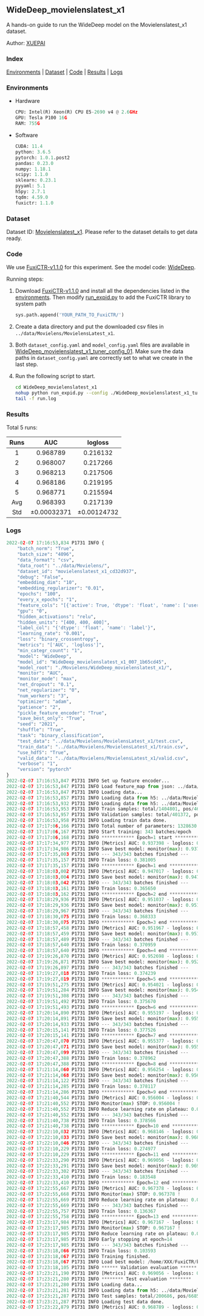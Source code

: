 ## WideDeep_movielenslatest_x1

A hands-on guide to run the WideDeep model on the Movielenslatest_x1 dataset.

Author: [XUEPAI](https://github.com/xue-pai)

### Index
[Environments](#Environments) | [Dataset](#Dataset) | [Code](#Code) | [Results](#Results) | [Logs](#Logs)

### Environments
+ Hardware

  ```python
  CPU: Intel(R) Xeon(R) CPU E5-2690 v4 @ 2.6GHz
  GPU: Tesla P100 16G
  RAM: 755G

  ```

+ Software

  ```python
  CUDA: 11.4
  python: 3.6.5
  pytorch: 1.0.1.post2
  pandas: 0.23.0
  numpy: 1.18.1
  scipy: 1.1.0
  sklearn: 0.23.1
  pyyaml: 5.1
  h5py: 2.7.1
  tqdm: 4.59.0
  fuxictr: 1.1.0
  ```

### Dataset
Dataset ID: [Movielenslatest_x1](https://github.com/openbenchmark/BARS/blob/master/ctr_prediction/datasets/MovieLens/README.md#Movielenslatest_x1). Please refer to the dataset details to get data ready.

### Code

We use [FuxiCTR-v1.1.0](https://github.com/xue-pai/FuxiCTR/tree/v1.1.0) for this experiment. See the model code: [WideDeep](https://github.com/xue-pai/FuxiCTR/blob/v1.1.0/fuxictr/pytorch/models/WideDeep.py).

Running steps:

1. Download [FuxiCTR-v1.1.0](https://github.com/xue-pai/FuxiCTR/archive/refs/tags/v1.1.0.zip) and install all the dependencies listed in the [environments](#environments). Then modify [run_expid.py](./run_expid.py#L5) to add the FuxiCTR library to system path
    
    ```python
    sys.path.append('YOUR_PATH_TO_FuxiCTR/')
    ```

2. Create a data directory and put the downloaded csv files in `../data/Movielens/MovielensLatest_x1`.

3. Both `dataset_config.yaml` and `model_config.yaml` files are available in [WideDeep_movielenslatest_x1_tuner_config_01](./WideDeep_movielenslatest_x1_tuner_config_01). Make sure the data paths in `dataset_config.yaml` are correctly set to what we create in the last step.

4. Run the following script to start.

    ```bash
    cd WideDeep_movielenslatest_x1
    nohup python run_expid.py --config ./WideDeep_movielenslatest_x1_tuner_config_01 --expid WideDeep_movielenslatest_x1_007_1b65cd45 --gpu 0 > run.log &
    tail -f run.log
    ```

### Results

Total 5 runs:

| Runs | AUC | logloss  |
|:--------------------:|:--------------------:|:--------------------:|
| 1 | 0.968789 | 0.216132  |
| 2 | 0.968007 | 0.217266  |
| 3 | 0.968213 | 0.217506  |
| 4 | 0.968186 | 0.219195  |
| 5 | 0.968771 | 0.215594  |
| Avg | 0.968393 | 0.217139 |
| Std | &#177;0.00032371 | &#177;0.00124732 |


### Logs
```python
2022-02-07 17:16:53,834 P1731 INFO {
    "batch_norm": "True",
    "batch_size": "4096",
    "data_format": "csv",
    "data_root": "../data/Movielens/",
    "dataset_id": "movielenslatest_x1_cd32d937",
    "debug": "False",
    "embedding_dim": "10",
    "embedding_regularizer": "0.01",
    "epochs": "100",
    "every_x_epochs": "1",
    "feature_cols": "[{'active': True, 'dtype': 'float', 'name': ['user_id', 'item_id', 'tag_id'], 'type': 'categorical'}]",
    "gpu": "0",
    "hidden_activations": "relu",
    "hidden_units": "[400, 400, 400]",
    "label_col": "{'dtype': 'float', 'name': 'label'}",
    "learning_rate": "0.001",
    "loss": "binary_crossentropy",
    "metrics": "['AUC', 'logloss']",
    "min_categr_count": "1",
    "model": "WideDeep",
    "model_id": "WideDeep_movielenslatest_x1_007_1b65cd45",
    "model_root": "./Movielens/WideDeep_movielenslatest_x1/",
    "monitor": "AUC",
    "monitor_mode": "max",
    "net_dropout": "0.1",
    "net_regularizer": "0",
    "num_workers": "3",
    "optimizer": "adam",
    "patience": "2",
    "pickle_feature_encoder": "True",
    "save_best_only": "True",
    "seed": "2021",
    "shuffle": "True",
    "task": "binary_classification",
    "test_data": "../data/Movielens/MovielensLatest_x1/test.csv",
    "train_data": "../data/Movielens/MovielensLatest_x1/train.csv",
    "use_hdf5": "True",
    "valid_data": "../data/Movielens/MovielensLatest_x1/valid.csv",
    "verbose": "1",
    "version": "pytorch"
}
2022-02-07 17:16:53,847 P1731 INFO Set up feature encoder...
2022-02-07 17:16:53,847 P1731 INFO Load feature_map from json: ../data/Movielens/movielenslatest_x1_cd32d937/feature_map.json
2022-02-07 17:16:53,847 P1731 INFO Loading data...
2022-02-07 17:16:53,857 P1731 INFO Loading data from h5: ../data/Movielens/movielenslatest_x1_cd32d937/train.h5
2022-02-07 17:16:53,932 P1731 INFO Loading data from h5: ../data/Movielens/movielenslatest_x1_cd32d937/valid.h5
2022-02-07 17:16:53,953 P1731 INFO Train samples: total/1404801, pos/467878, neg/936923, ratio/33.31%, blocks/1
2022-02-07 17:16:53,957 P1731 INFO Validation samples: total/401372, pos/134225, neg/267147, ratio/33.44%, blocks/1
2022-02-07 17:16:53,958 P1731 INFO Loading train data done.
2022-02-07 17:17:06,166 P1731 INFO Total number of parameters: 1328630.
2022-02-07 17:17:06,167 P1731 INFO Start training: 343 batches/epoch
2022-02-07 17:17:06,168 P1731 INFO ************ Epoch=1 start ************
2022-02-07 17:17:34,977 P1731 INFO [Metrics] AUC: 0.937398 - logloss: 0.285267
2022-02-07 17:17:34,986 P1731 INFO Save best model: monitor(max): 0.937398
2022-02-07 17:17:35,003 P1731 INFO --- 343/343 batches finished ---
2022-02-07 17:17:35,157 P1731 INFO Train loss: 0.381005
2022-02-07 17:17:35,157 P1731 INFO ************ Epoch=1 end ************
2022-02-07 17:18:03,002 P1731 INFO [Metrics] AUC: 0.947017 - logloss: 0.261755
2022-02-07 17:18:03,004 P1731 INFO Save best model: monitor(max): 0.947017
2022-02-07 17:18:03,042 P1731 INFO --- 343/343 batches finished ---
2022-02-07 17:18:03,161 P1731 INFO Train loss: 0.365650
2022-02-07 17:18:03,162 P1731 INFO ************ Epoch=2 end ************
2022-02-07 17:18:29,936 P1731 INFO [Metrics] AUC: 0.951037 - logloss: 0.253379
2022-02-07 17:18:29,936 P1731 INFO Save best model: monitor(max): 0.951037
2022-02-07 17:18:29,967 P1731 INFO --- 343/343 batches finished ---
2022-02-07 17:18:30,075 P1731 INFO Train loss: 0.368333
2022-02-07 17:18:30,075 P1731 INFO ************ Epoch=3 end ************
2022-02-07 17:18:57,458 P1731 INFO [Metrics] AUC: 0.951967 - logloss: 0.244816
2022-02-07 17:18:57,459 P1731 INFO Save best model: monitor(max): 0.951967
2022-02-07 17:18:57,489 P1731 INFO --- 343/343 batches finished ---
2022-02-07 17:18:57,640 P1731 INFO Train loss: 0.370959
2022-02-07 17:18:57,640 P1731 INFO ************ Epoch=4 end ************
2022-02-07 17:19:26,870 P1731 INFO [Metrics] AUC: 0.952698 - logloss: 0.245630
2022-02-07 17:19:26,871 P1731 INFO Save best model: monitor(max): 0.952698
2022-02-07 17:19:26,897 P1731 INFO --- 343/343 batches finished ---
2022-02-07 17:19:27,018 P1731 INFO Train loss: 0.374239
2022-02-07 17:19:27,019 P1731 INFO ************ Epoch=5 end ************
2022-02-07 17:19:51,275 P1731 INFO [Metrics] AUC: 0.954021 - logloss: 0.243898
2022-02-07 17:19:51,284 P1731 INFO Save best model: monitor(max): 0.954021
2022-02-07 17:19:51,308 P1731 INFO --- 343/343 batches finished ---
2022-02-07 17:19:51,492 P1731 INFO Train loss: 0.375670
2022-02-07 17:19:51,493 P1731 INFO ************ Epoch=6 end ************
2022-02-07 17:20:14,890 P1731 INFO [Metrics] AUC: 0.955197 - logloss: 0.236842
2022-02-07 17:20:14,891 P1731 INFO Save best model: monitor(max): 0.955197
2022-02-07 17:20:14,933 P1731 INFO --- 343/343 batches finished ---
2022-02-07 17:20:15,141 P1731 INFO Train loss: 0.377526
2022-02-07 17:20:15,141 P1731 INFO ************ Epoch=7 end ************
2022-02-07 17:20:47,070 P1731 INFO [Metrics] AUC: 0.955377 - logloss: 0.236294
2022-02-07 17:20:47,071 P1731 INFO Save best model: monitor(max): 0.955377
2022-02-07 17:20:47,099 P1731 INFO --- 343/343 batches finished ---
2022-02-07 17:20:47,388 P1731 INFO Train loss: 0.378962
2022-02-07 17:20:47,388 P1731 INFO ************ Epoch=8 end ************
2022-02-07 17:21:14,060 P1731 INFO [Metrics] AUC: 0.956254 - logloss: 0.235094
2022-02-07 17:21:14,068 P1731 INFO Save best model: monitor(max): 0.956254
2022-02-07 17:21:14,122 P1731 INFO --- 343/343 batches finished ---
2022-02-07 17:21:14,285 P1731 INFO Train loss: 0.378117
2022-02-07 17:21:14,286 P1731 INFO ************ Epoch=9 end ************
2022-02-07 17:21:40,544 P1731 INFO [Metrics] AUC: 0.956004 - logloss: 0.235710
2022-02-07 17:21:40,552 P1731 INFO Monitor(max) STOP: 0.956004 !
2022-02-07 17:21:40,552 P1731 INFO Reduce learning rate on plateau: 0.000100
2022-02-07 17:21:40,552 P1731 INFO --- 343/343 batches finished ---
2022-02-07 17:21:40,738 P1731 INFO Train loss: 0.378566
2022-02-07 17:21:40,738 P1731 INFO ************ Epoch=10 end ************
2022-02-07 17:22:10,032 P1731 INFO [Metrics] AUC: 0.968146 - logloss: 0.204386
2022-02-07 17:22:10,033 P1731 INFO Save best model: monitor(max): 0.968146
2022-02-07 17:22:10,046 P1731 INFO --- 343/343 batches finished ---
2022-02-07 17:22:10,229 P1731 INFO Train loss: 0.274977
2022-02-07 17:22:10,229 P1731 INFO ************ Epoch=11 end ************
2022-02-07 17:22:33,290 P1731 INFO [Metrics] AUC: 0.969056 - logloss: 0.214863
2022-02-07 17:22:33,291 P1731 INFO Save best model: monitor(max): 0.969056
2022-02-07 17:22:33,302 P1731 INFO --- 343/343 batches finished ---
2022-02-07 17:22:33,410 P1731 INFO Train loss: 0.183548
2022-02-07 17:22:33,410 P1731 INFO ************ Epoch=12 end ************
2022-02-07 17:22:55,667 P1731 INFO [Metrics] AUC: 0.967378 - logloss: 0.245376
2022-02-07 17:22:55,668 P1731 INFO Monitor(max) STOP: 0.967378 !
2022-02-07 17:22:55,669 P1731 INFO Reduce learning rate on plateau: 0.000010
2022-02-07 17:22:55,669 P1731 INFO --- 343/343 batches finished ---
2022-02-07 17:22:55,757 P1731 INFO Train loss: 0.136367
2022-02-07 17:22:55,758 P1731 INFO ************ Epoch=13 end ************
2022-02-07 17:23:17,984 P1731 INFO [Metrics] AUC: 0.967167 - logloss: 0.254152
2022-02-07 17:23:17,985 P1731 INFO Monitor(max) STOP: 0.967167 !
2022-02-07 17:23:17,985 P1731 INFO Reduce learning rate on plateau: 0.000001
2022-02-07 17:23:17,985 P1731 INFO Early stopping at epoch=14
2022-02-07 17:23:17,985 P1731 INFO --- 343/343 batches finished ---
2022-02-07 17:23:18,066 P1731 INFO Train loss: 0.103593
2022-02-07 17:23:18,067 P1731 INFO Training finished.
2022-02-07 17:23:18,067 P1731 INFO Load best model: /home/XXX/FuxiCTR/benchmarks/Movielens/WideDeep_movielenslatest_x1/movielenslatest_x1_cd32d937/WideDeep_movielenslatest_x1_007_1b65cd45.model
2022-02-07 17:23:18,105 P1731 INFO ****** Validation evaluation ******
2022-02-07 17:23:21,190 P1731 INFO [Metrics] AUC: 0.969056 - logloss: 0.214863
2022-02-07 17:23:21,280 P1731 INFO ******** Test evaluation ********
2022-02-07 17:23:21,280 P1731 INFO Loading data...
2022-02-07 17:23:21,281 P1731 INFO Loading data from h5: ../data/Movielens/movielenslatest_x1_cd32d937/test.h5
2022-02-07 17:23:21,287 P1731 INFO Test samples: total/200686, pos/66850, neg/133836, ratio/33.31%, blocks/1
2022-02-07 17:23:21,287 P1731 INFO Loading test data done.
2022-02-07 17:23:22,879 P1731 INFO [Metrics] AUC: 0.968789 - logloss: 0.216132

```
